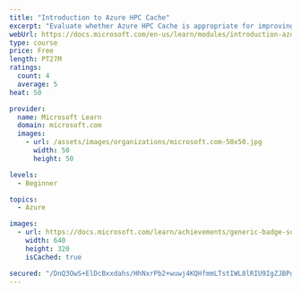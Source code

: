 ```yaml
---
title: "Introduction to Azure HPC Cache"
excerpt: "Evaluate whether Azure HPC Cache is appropriate for improving the productivity of your high-performance computing applications."
webUrl: https://docs.microsoft.com/en-us/learn/modules/introduction-azure-hpc-cache/
type: course
price: Free
length: PT27M
ratings:
  count: 4
  average: 5
heat: 50

provider:
  name: Microsoft Learn
  domain: microsoft.com
  images:
    - url: /assets/images/organizations/microsoft.com-50x50.jpg
      width: 50
      height: 50

levels:
  - Beginner

topics:
  - Azure

images:
  - url: https://docs.microsoft.com/learn/achievements/generic-badge-social.png
    width: 640
    height: 320
    isCached: true

secured: "/DnQ3OwS+ElDcBxxdahs/HhNxrPb2+wuwj4KQHfmmLTstIWL8lRIU9IgZJBPgKMk3em5Q3QmfsVNm1yY8+Zsu8/6zrEDQBWdYKoCnExswld8B1VJ245N4ZnKly5qUfPsnPjuX8PyZrmT7jdmNMgLnaM2b9V2DGvo9H5IaosdRYr15jWniVLHqOb5DnpB/cgW1WoXw/0436+3xMcisWdlXIv+NcAO/FCWuV7SsnTXR0+wUjwY+feoXRetSx6B2+XCU8OT2bdxduwM+uGci3AntuCq46MKiczgKjR1Kxe5R5t0bKNRaSZt59v05bA7RpOJdedWRCqoc45XbmmKL2fUyU+nzg50oRIlXS+QOzSqmDKwcehpAa3gRrTEuaAhoUQhUPLGjEmDYolt6ImTjqOGCFQd1Z8rTbkUzTsc3C+aLtE=;gd/F4psmb+gdD+CSepV6gQ=="
---
```



